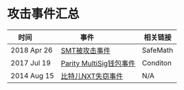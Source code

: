 # 攻击事件汇总


|时间         |事件             |相关链接                                |          
|------------|----------------|---------------------------------------|
|2018 Apr 26 |[SMT被攻击事件](https://zhuanlan.zhihu.com/p/36116810) | SafeMath |
|2017 Jul 19 |[Parity MultiSig钱包事件](https://zhuanlan.zhihu.com/p/28346439)| Conditon |
|2014 Aug 15 |[比特儿NXT失窃事件](http://www.8btc.com/bter49)| N/A |
